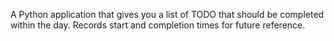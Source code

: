A Python application that gives you a list of TODO that should be completed within the day. Records start and completion times for future reference.

